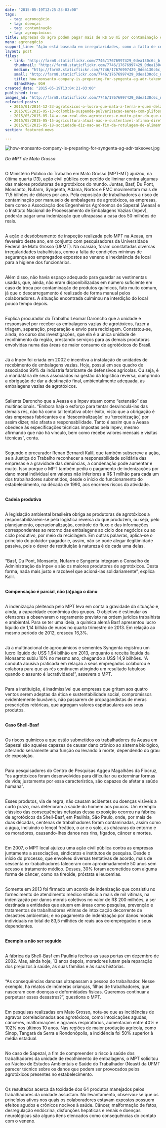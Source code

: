 ```yaml
---
date: "2015-05-19T12:25:23-03:00"
tags:
  - tag: agronegócio
  - tag: doenças
  - tag: contaminação
  - tag: agroquímicos
title: Empresas do agro podem pagar mais de R$ 50 mi por contaminação de trabalhadores
menu: agronegócio
support_line: "Ação está baseada em irregularidades, como a falta de condições mínimas de segurança e inexistência de local para a higiene dos funcionários."
layout: post
files:
  - link: "http://farm8.staticflickr.com/7746/17676997429_0dea130c6c_b.jpg"
    thumbnail: "http://farm8.staticflickr.com/7746/17676997429_0dea130c6c_t.jpg"
    medium: "http://farm8.staticflickr.com/7746/17676997429_0dea130c6c_z.jpg"
    small: "http://farm8.staticflickr.com/7746/17676997429_0dea130c6c_n.jpg"
    title: how-monsanto-company-is-preparing-for-syngenta-ag-adr-takeover.jpg
    $$hashKey: 0GH
created_date: "2015-05-19T13:04:21-03:00"
published: true
images_hd: "http://farm8.staticflickr.com/7746/17676997429_0dea130c6c_n.jpg"
releated_posts:
  - 2015/01/2014-12-23-agrotoxicos-o-lucro-que-mata-a-terra-e-quem-dela-vive.md
  - 2015/05/2015-05-13-colombia-suspende-pulverizacao-aerea-com-glifosato.md
  - 2015/05/2015-05-14-a-uso-real-dos-agrotoxicos-e-muito-pior-do-que-os-testes-realizados-avalia-toxicologista.md
  - 2015/05/2015-05-15-agricultura-atual-nao-e-sustentavel-afirma-diretor-geral-da-fao.md
  - 2015/05/2015-05-18-sociedade-diz-nao-ao-fim-da-rotulagem-de-alimentos-transgenicos.md
section: featured-news

---
```

<p><img alt="how-monsanto-company-is-preparing-for-syngenta-ag-adr-takeover.jpg" src="http://farm8.staticflickr.com/7746/17676997429_0dea130c6c_b.jpg" /><br />
<br />
<em>Do MPT de Mato Grosso</em></p>

<p><br />
O Minist&eacute;rio P&uacute;blico do Trabalho em Mato Grosso (MPT-MT) ajuizou, na &uacute;ltima quarta (13), a&ccedil;&atilde;o civil p&uacute;blica com pedido de liminar contra algumas das maiores produtoras de agrot&oacute;xicos do mundo. Juntas, Basf, Du Pont, Monsanto, Nufarm, Syngenta, Adama, Nortox e FMC movimentam mais de 11,5 bilh&otilde;es de d&oacute;lares por ano. Pela exposi&ccedil;&atilde;o de trabalhadores a risco de contamina&ccedil;&atilde;o por manuseio de embalagens de agrot&oacute;xicos, as empresas, bem como a Associa&ccedil;&atilde;o dos Engenheiros Agr&ocirc;nomos de Sapezal (Aeasa) e o Instituto Nacional de Processamento de Embalagens Vazias (Inpev), poder&atilde;o pagar uma indeniza&ccedil;&atilde;o que ultrapassa a casa dos 50 milh&otilde;es de reais.</p>

<p><br />
A a&ccedil;&atilde;o &eacute; desdobramento de inspe&ccedil;&atilde;o realizada pelo MPT na Aeasa, em fevereiro deste ano, em conjunto com pesquisadores da Universidade Federal de Mato Grosso (UFMT). Na ocasi&atilde;o, foram constatadas diversas irregularidades trabalhistas, como a falta de condi&ccedil;&otilde;es m&iacute;nimas de seguran&ccedil;a aos empregados expostos ao veneno e inexist&ecirc;ncia de local para a higiene dos funcion&aacute;rios.</p>

<p><br />
Al&eacute;m disso, n&atilde;o havia espa&ccedil;o adequado para guardar as vestimentas usadas, que, ainda, n&atilde;o eram disponibilizadas em n&uacute;mero suficiente em caso de troca por contamina&ccedil;&atilde;o de produtos qu&iacute;micos, fato muito comum, j&aacute; que o descarregamento &eacute; realizado de forma manual pelos colaboradores. A situa&ccedil;&atilde;o encontrada culminou na interdi&ccedil;&atilde;o do local pouco tempo depois.</p>

<p><br />
Explica procurador do Trabalho Leomar Daroncho que a unidade &eacute; respons&aacute;vel por receber as embalagens vazias de agrot&oacute;xicos, fazer a triagem, separa&ccedil;&atilde;o, prepara&ccedil;&atilde;o e envio para reciclagem. Constatou-se, ainda, no curso das investiga&ccedil;&otilde;es, que ela &eacute; a &uacute;nica unidade de recolhimento da regi&atilde;o, prestando servi&ccedil;os para as demais produtoras envolvidas numa das &aacute;reas de maior consumo de agrot&oacute;xicos do Brasil.</p>

<p><br />
J&aacute; a Inpev foi criada em 2002 e incentiva a instala&ccedil;&atilde;o de unidades de recebimento de embalagens vazias. Hoje, possui em seu quadro de associados 99% da ind&uacute;stria fabricante de defensivos agr&iacute;colas. Ou seja, &eacute; a mandat&aacute;ria de seus associados na gest&atilde;o da log&iacute;stica reversa, cumprindo a obriga&ccedil;&atilde;o de dar a destina&ccedil;&atilde;o final, ambientalmente adequada, &agrave;s embalagens vazias de agrot&oacute;xicos.</p>

<p><br />
Salienta Daroncho que a Aeasa e a Inpev atuam como &ldquo;extens&atilde;o&rdquo; das multinacionais. &ldquo;Embora haja o esfor&ccedil;o para tentar desvincul&aacute;-las das demais r&eacute;s, n&atilde;o h&aacute; como tal tentativa obter &ecirc;xito, visto que a obriga&ccedil;&atilde;o &eacute; das empresas fabricantes e a &lsquo;descentraliza&ccedil;&atilde;o&rsquo; ou &lsquo;terceiriza&ccedil;&atilde;o&rsquo;, por assim dizer, n&atilde;o afasta a responsabilidade. Tanto &eacute; assim que a Aeasa obedece &agrave;s especifica&ccedil;&otilde;es t&eacute;cnicas impostas pela Inpev, mesmo afirmando que n&atilde;o h&aacute; v&iacute;nculo, bem como recebe valores mensais e visitas t&eacute;cnicas&rdquo;, conta.</p>

<p><br />
Segundo o procurador Renan Bernardi Kalil, que tamb&eacute;m subscreve a a&ccedil;&atilde;o, se a Justi&ccedil;a do Trabalho reconhecer a responsabilidade solid&aacute;ria das empresas e a gravidade das den&uacute;ncias, a condena&ccedil;&atilde;o pode aumentar e muito. Isso porque o MPT tamb&eacute;m pediu o pagamento de indeniza&ccedil;&otilde;es por dano moral individual em valores n&atilde;o inferiores a R$ 1 milh&atilde;o para cada um dos trabalhadores submetidos, desde o in&iacute;cio do funcionamento do estabelecimento, na d&eacute;cada de 1990, aos enormes riscos da atividade.</p>

<p><br />
<strong>Cadeia produtiva</strong></p>

<p><br />
A legisla&ccedil;&atilde;o ambiental brasileira obriga as produtoras de agrot&oacute;xicos a responsabilizarem-se pela log&iacute;stica reversa do que produzem, ou seja, pelo planejamento, operacionaliza&ccedil;&atilde;o, controle do fluxo e das informa&ccedil;&otilde;es correspondentes ao retorno das embalagens ao ciclo dos neg&oacute;cios ou ao ciclo produtivo, por meio da reciclagem. Em outras palavras, aplica-se o princ&iacute;pio do poluidor-pagador e, assim, n&atilde;o se pode alegar ilegitimidade passiva, pois o dever de restitui&ccedil;&atilde;o &agrave; natureza &eacute; de cada uma delas.</p>

<p><br />
&ldquo;Basf, Du Pont, Monsanto, Nufarm e Syngenta integram o Conselho de Administra&ccedil;&atilde;o da Inpev e s&atilde;o os maiores produtores de agrot&oacute;xicos. Desta forma, nada mais justo e razo&aacute;vel que acion&aacute;-las solidariamente&rdquo;, explica Kalil.</p>

<p><br />
<strong>Compensa&ccedil;&atilde;o &eacute; parcial, n&atilde;o (a)paga o dano</strong></p>

<p><br />
A indeniza&ccedil;&atilde;o pleiteada pelo MPT leva em conta a gravidade da situa&ccedil;&atilde;o e, ainda, a capacidade econ&ocirc;mica dos grupos. O objetivo &eacute; estimular os ofensores a observarem o regramento previsto na ordem jur&iacute;dica trabalhista e ambiental. Para se ter uma ideia, a qu&iacute;mica alem&atilde; Basf apresentou lucro l&iacute;quido de 1,14 bilh&atilde;o de euros no quarto trimestre de 2013. Em rela&ccedil;&atilde;o ao mesmo per&iacute;odo de 2012, cresceu 16,3%.</p>

<p><br />
J&aacute; a multinacional de agroqu&iacute;micos e sementes Syngenta registrou um lucro l&iacute;quido de US$ 1,64 bilh&atilde;o em 2013, enquanto a receita l&iacute;quida da Monsanto subiu 10% no mesmo ano, chegando a US$ 14,9 bilh&otilde;es. &ldquo;A conduta abusiva praticada em rela&ccedil;&atilde;o a seus empregados colaborou e colabora para que as r&eacute;s continuem atingindo um resultado fabuloso quando o assunto &eacute; lucratividade!&rdquo;, assevera o MPT.</p>

<p><br />
Para a institui&ccedil;&atilde;o, &eacute; inadmiss&iacute;vel que empresas que gritam aos quatro ventos serem adeptas da &eacute;tica e sustentabilidade social, compromissos evidentemente louv&aacute;veis, n&atilde;o passarem de propagandistas de meras prescri&ccedil;&otilde;es ret&oacute;ricas, que agregam valores espetaculares aos seus produtos.</p>

<p><br />
<strong>Caso Shell-Basf</strong></p>

<p><br />
Os riscos qu&iacute;micos a que est&atilde;o submetidos os trabalhadores da Aeasa em Sapezal s&atilde;o aqueles capazes de causar dano cr&ocirc;nico ao sistema biol&oacute;gico, alterando seriamente uma fun&ccedil;&atilde;o ou levando &agrave; morte, dependendo do grau de exposi&ccedil;&atilde;o.</p>

<p><br />
Para pesquisadores do Centro de Pesquisas Aggeu Magalh&atilde;es da Fiocruz, &ldquo;os agrot&oacute;xicos foram desenvolvidos para dificultar ou exterminar formas de vida; justamente por essa caracter&iacute;stica, s&atilde;o capazes de afetar a sa&uacute;de humana&rdquo;.</p>

<p><br />
Esses produtos, via de regra, n&atilde;o causam acidentes ou doen&ccedil;as vis&iacute;veis a curto prazo, mas deterioram a sa&uacute;de do homem aos poucos. Um exemplo cl&aacute;ssico das consequ&ecirc;ncias nefastas dessa exposi&ccedil;&atilde;o ocorreu na f&aacute;brica de agrot&oacute;xicos da Shell-Basf, em Paul&iacute;nia, S&atilde;o Paulo, onde, por mais de duas d&eacute;cadas, centenas de trabalhadores foram contaminadas, assim como a &aacute;gua, incluindo o len&ccedil;ol fre&aacute;tico, o ar e o solo, as ch&aacute;caras do entorno e os moradores, causando-lhes danos nos rins, f&iacute;gados, c&acirc;ncer e mortes.</p>

<p><br />
Em 2007, o MPT local ajuizou uma a&ccedil;&atilde;o civil p&uacute;blica contra as empresas juntamente a associa&ccedil;&otilde;es, sindicatos e institutos de pesquisa. Desde o in&iacute;cio do processo, que envolveu diversas tentativas de acordo, mais de sessenta ex-trabalhadores faleceram com aproximadamente 50 anos sem acesso a tratamento m&eacute;dico. Desses, 30% foram acometidos com alguma forma de c&acirc;ncer, como na tireoide, pr&oacute;stata e leucemias.</p>

<p><br />
Somente em 2013 foi firmado um acordo de indeniza&ccedil;&atilde;o que consistiu no fornecimento de atendimento m&eacute;dico vital&iacute;cio a mais de mil v&iacute;timas, na indeniza&ccedil;&atilde;o por danos morais coletivos no valor de R$ 200 milh&otilde;es, a ser destinada a entidades que atuem em &aacute;reas como pesquisa, preven&ccedil;&atilde;o e tratamentos de trabalhadores v&iacute;timas de intoxica&ccedil;&atilde;o decorrente de desastres ambientais; e no pagamento de indeniza&ccedil;&atilde;o por danos morais individuais no total de 83,5 milh&otilde;es de reais aos ex-empregados e seus dependentes.</p>

<p><br />
<strong>Exemplo a n&atilde;o ser seguido</strong></p>

<p><br />
A f&aacute;brica da Shell-Basf em Paul&iacute;nia fechou as suas portas em dezembro de 2002. Mas, ainda hoje, 13 anos depois, moradores lutam pela repara&ccedil;&atilde;o dos preju&iacute;zos &agrave; sa&uacute;de, &agrave;s suas fam&iacute;lias e &agrave;s suas hist&oacute;rias.</p>

<p><br />
&ldquo;As consequ&ecirc;ncias danosas ultrapassam a pessoa do trabalhador. Nesse exemplo, h&aacute; relatos de in&uacute;meras crian&ccedil;as, filhas de trabalhadores, que nasceram com doen&ccedil;as e deformidades f&iacute;sicas. Queremos continuar a perpetuar esses desastres?&rdquo;, questiona o MPT.</p>

<p><br />
Em pesquisas realizadas em Mato Grosso, nota-se que as incid&ecirc;ncias de agravos correlacionados aos agrot&oacute;xicos, como intoxica&ccedil;&otilde;es agudas, c&acirc;nceres, malforma&ccedil;&otilde;es e agravos respirat&oacute;rios, aumentaram entre 40% e 102% nos &uacute;ltimos 10 anos. Nas regi&otilde;es de maior produ&ccedil;&atilde;o agr&iacute;cola, como Sinop, Tangar&aacute; da Serra e Rondon&oacute;polis, a incid&ecirc;ncia foi 50% superior &agrave; m&eacute;dia estadual.</p>

<p><br />
No caso de Sapezal, a fim de compreender o risco &agrave; sa&uacute;de dos trabalhadores da unidade de recolhimento de embalagens, o MPT solicitou ao N&uacute;cleo de Estudos Ambientais e Sa&uacute;de do Trabalhador (Neast) da UFMT parecer t&eacute;cnico sobre os danos que podem ser provocados pelos agrot&oacute;xicos presentes no estabelecimento.</p>

<p><br />
Os resultados acerca da toxidade dos 64 produtos manejados pelos trabalhadores da unidade assustam. No levantamento, observou-se que os princ&iacute;pios ativos nos quais os colaboradores estavam expostos possuem efeitos agudos e cr&ocirc;nicos nocivos &agrave; sa&uacute;de. C&acirc;ncer, malforma&ccedil;&atilde;o de fetos, desregula&ccedil;&atilde;o end&oacute;crina, disfun&ccedil;&otilde;es hep&aacute;ticas e renais e doen&ccedil;as neurol&oacute;gicas s&atilde;o alguns itens elencados como consequ&ecirc;ncias do contato com o veneno.</p>
